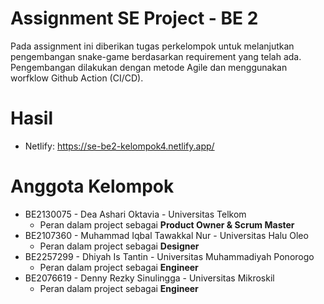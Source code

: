 # Assignment SE Project - BE 2
Pada assignment ini diberikan tugas perkelompok untuk melanjutkan pengembangan snake-game berdasarkan requirement yang telah ada. Pengembangan dilakukan dengan metode Agile dan menggunakan worfklow Github Action (CI/CD).

# Hasil
- Netlify: https://se-be2-kelompok4.netlify.app/

# Anggota Kelompok
-  BE2130075 - Dea Ashari Oktavia - Universitas Telkom
    - Peran dalam project sebagai **Product Owner & Scrum Master**
-  BE2107360 - Muhammad Iqbal Tawakkal Nur - Universitas Halu Oleo
    - Peran dalam project sebagai **Designer**
-  BE2257299 - Dhiyah Is Tantin - Universitas Muhammadiyah Ponorogo
    - Peran dalam project sebagai **Engineer**
-  BE2076619 - Denny Rezky Sinulingga - Universitas Mikroskil
     - Peran dalam project sebagai **Engineer**
